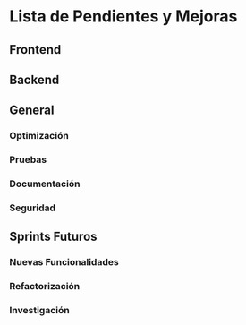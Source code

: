 Lista de Pendientes y Mejoras
==============================

## Frontend




## Backend





## General

### Optimización


### Pruebas

### Documentación

### Seguridad



## Sprints Futuros

### Nuevas Funcionalidades


### Refactorización


### Investigación
